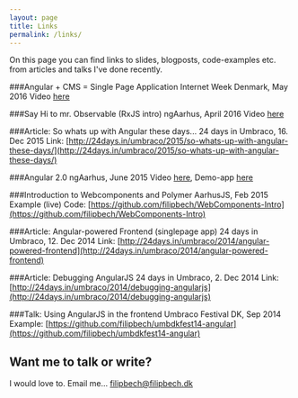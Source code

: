 ```yaml
---
layout: page
title: Links
permalink: /links/
---
```


On this page you can find links to slides, blogposts, code-examples etc. from articles and talks I've done recently.

###Angular + CMS = Single Page Application
Internet Week Denmark, May 2016
Video [here](https://www.youtube.com/watch?v=r-wCZClTd9E)

###Say Hi to mr. Observable (RxJS intro)
ngAarhus, April 2016
Video [here](https://www.youtube.com/watch?v=6MDDIByEeGE)

###Article: So whats up with Angular these days...
24 days in Umbraco, 16. Dec 2015
Link: [http://24days.in/umbraco/2015/so-whats-up-with-angular-these-days/](http://24days.in/umbraco/2015/so-whats-up-with-angular-these-days/)

###Angular 2.0
ngAarhus, June 2015
Video [here](https://www.youtube.com/watch?v=c6haa0MJc1w), Demo-app [here](https://github.com/filipbech/ng2-parties)

###Introduction to Webcomponents and Polymer
AarhusJS, Feb 2015
Example (live) Code: [https://github.com/filipbech/WebComponents-Intro](https://github.com/filipbech/WebComponents-Intro)

###Article: Angular-powered Frontend (singlepage app)
24 days in Umbraco, 12. Dec 2014
Link: [http://24days.in/umbraco/2014/angular-powered-frontend](http://24days.in/umbraco/2014/angular-powered-frontend)

###Article: Debugging AngularJS
24 days in Umbraco, 2. Dec 2014
Link: [http://24days.in/umbraco/2014/debugging-angularjs](http://24days.in/umbraco/2014/debugging-angularjs)

###Talk: Using AngularJS in the frontend
Umbraco Festival DK, Sep 2014
Example: [https://github.com/filipbech/umbdkfest14-angular](https://github.com/filipbech/umbdkfest14-angular)


## Want me to talk or write?
I would love to. Email me... [filipbech@filipbech.dk](mailto:filipbech@filipbech.dk)
